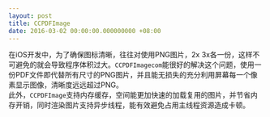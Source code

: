 ```yaml
---
layout: post
title: CCPDFImage
date: 2016-03-02 00:00:00.000000000 +08:00
---
```

在iOS开发中，为了确保图标清晰，往往对使用PNG图片，2x 3x各一份，这样不可避免的就会导致程序体积过大。`CCPDFImagecom`能很好的解决这个问题，使用一份PDF文件即代替所有尺寸的PNG图片，并且能无损失的充分利用屏幕每一个像素显示图像，清晰度远远超过PNG。  
此外，`CCPDFImage`支持内存缓存，空间能更加快速的加载复用的图片，并节省内存开销，同时渲染图片支持异步线程，能有效避免占用主线程资源造成卡顿。
<center>
<div class="github-card" data-user="DingSoung" data-repo="CCPDFImage" data-width=100% data-height="177"></div>
</center>
<!--
<center>
<h1>
<a href="https://github.com/DingSoung/CCPDFImage" class="fa fa-github"></a>
</h1>
</center>
-->

